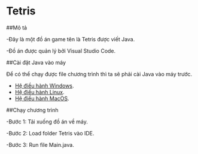 # Tetris
##Mô tả

-Đây là một đồ án game tên là Tetris được viết Java.

-Đồ án được quản lý bởi Visual Studio Code.

##Cài đặt Java vào máy

Để có thể chạy được file chương trình thì ta sẽ phải cài Java vào máy trước.
- [Hệ điều hành Windows](https://www.freecodecamp.org/news/how-to-install-java-on-windows/).
- [Hệ điều hành Linux](https://www.geeksforgeeks.org/how-to-install-jdk-in-linux/).
- [Hệ điều hành MacOS](https://www.geeksforgeeks.org/how-to-install-java-on-macos/).

##Chạy chương trình

-Bước 1: Tải xuống đồ án về máy.

-Bước 2: Load folder Tetris vào IDE.

-Bước 3: Run file Main.java.

